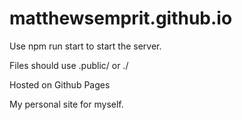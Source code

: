 # matthewsemprit.github.io

Use npm run start to start the server. 

Files should use .public/ or ./

Hosted on Github Pages

My personal site for myself. 
